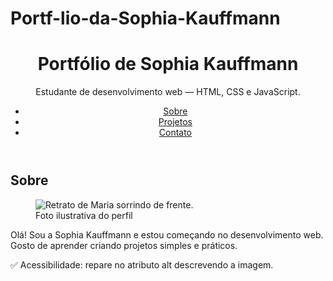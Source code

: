 # Portf-lio-da-Sophia-Kauffmann<!doctype html>
<html lang="pt-BR">
<head>
<meta charset="utf-8">
<meta name="viewport" content="width=device-width, initial-scale=1">
<title>Portfólio de Sophia Kauffmann</title>
<meta name="description" content="Portfólio simples feito em HTML puro.">
</head>
<body>
 <header>

<h1>Portfólio de Sophia Kauffmann</h1>
<p>Estudante de desenvolvimento web — HTML, CSS e JavaScript.</p>
<nav aria-label="Navegação principal">
<ul>
<li><a href="#sobre">Sobre</a></li>
<li><a href="#projetos">Projetos</a></li>
<li><a href="#contato">Contato</a></li>
</ul>
</nav>
</header> 
<main>
<section id="sobre">
<h2>Sobre</h2>
<figure>
<img src="https://via.placeholder.com/240" alt="Retrato de Maria sorrindo
de frente.">
<figcaption>Foto ilustrativa do perfil</figcaption>
</figure>
<p>
Olá! Sou a Sophia Kauffmann e estou começando no desenvolvimento web.
Gosto de aprender criando projetos simples e práticos.
</p>
</section>
✅ Acessibilidade: repare no atributo alt descrevendo a imagem.
<!-- Conteúdo vem a seguir -->
</body>
</html>
